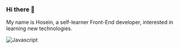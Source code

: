 ### Hi there 👋

My name is Hosein, a self-learner Front-End developer, interested in learning new technologies. 


![Javascript](https://github.com/hoseinABH/hoseinABH98/blob/main/javascript.webp "Javascript")

